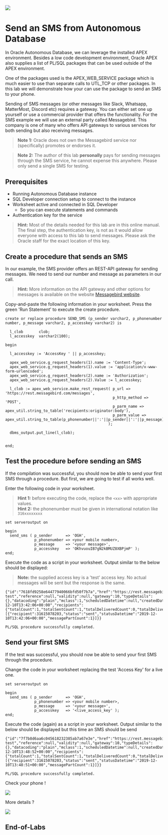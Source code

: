 ![](img/Header.jpg)
---

# Send an SMS from Autonomous Database #
In Oracle Autonomous Database, we can leverage the installed APEX environment. Besides a low code development environment, Oracle APEX also supplies a list of PL/SQL packages that can be used outside of the APEX environment.

One of the packages used is the APEX\_WEB\_SERVICE package which is much easier to use than separate calls to UTL\_TCP or other packages. In this lab we will demonstrate how your can use the package to send an SMS to your phone. 

Sending of SMS messages (or other messages like Slack, Whatsapp, MatterMost, Discord etc) requires a gateway. You can either set one up yourself or use a commercial provider that offers the functionality. For the SMS example we will use an external party called Messagebird. This company is one of many who offers API gateways to various services for both sending but also receiving messages.

> **Note 1:** Oracle does not own the Messagebird service nor (specifically) promotes or endorses it.

> **Note 2:** The author of this lab **personally** pays for sending messages through the SMS service, he cannot expense this anywhere. Please only send a single SMS for testing.

## Prerequisites ##

- Running Autonomous Database instance
- SQL Developer connection setup to connect to the instance
- Worksheet active and connected in SQL Developer
	- So you can execute statements and commands
- Authentication key for the service

> **Hint:** Most of the details needed for this lab are in this online manual. The final step, the authentication key, is not as it would allow everyone with access to this lab to send messages. Please ask the Oracle staff for the exact location of this key.

## Create a procedure that sends an SMS ##

In our example, the SMS provider offers an REST-API gateway for sending messages. We need to send our number and message as parameters in our call. 

> **Hint:** More information on the API gateway and other options for messages is available on the website [Messagebird website](https://developers.messagebird.com/api/ "Messagebird API documentation").

Copy-and-paste the following information in your worksheet. Press the green 'Run Statement' to execute the create procedure.

    create or replace procedure SEND_SMS (p_sender varchar2, p_phonenumber number, p_message varchar2, p_accesskey varchar2) is
    
      l_clob       clob;
      l_accesskey  varchar2(100);

    begin

      l_accesskey := 'AccessKey ' || p_accesskey;

      apex_web_service.g_request_headers(1).name := 'Content-Type';
      apex_web_service.g_request_headers(1).value := 'application/x-www-form-urlencoded'; 
      apex_web_service.g_request_headers(2).name := 'Authorization';
      apex_web_service.g_request_headers(2).Value := l_accesskey;

      l_clob := apex_web_service.make_rest_request( p_url => 'https://rest.messagebird.com/messages',
                                                    p_http_method => 'POST',
                                                    p_parm_name => apex_util.string_to_table('recipients:originator:body'),
                                                    p_parm_value => apex_util.string_to_table(p_phonenumber||':'||p_sender||':'||p_message)
                                                  );
      
      dbms_output.put_line(l_clob);


    end;

## Test the procedure before sending an SMS ##
If the compilation was successful, you should now be able to send your first SMS through a procedure. But first, we are going to test if all works well.

Enter the following code in your worksheet.

> **Hint 1:** before executing the code, replace the `<xx>` with appropriate values.<br>
> **Hint 2:** the phonenumber must be given in international notation like `316xxxxxxxx`

    set serveroutput on

    begin
      send_sms ( p_sender      => 'OGH',
                 p_phonenumber => <your mobile number>,
                 p_message     => '<your message>',
                 p_accesskey   => 'OKhvuouIB7gN2kBMUZ8XBPjmP' );
    end;

 Execute the code as a script in your worksheet. Output similar to the below should be displayed:

>**Note:** the supplied access key is a 'test' access key. No actual messages will be sent but the response is the same.

    {"id":"7618fd9258e64477940066bfd50f7b7a","href":"https://rest.messagebird.com/messages/7618fd9258e64477940066bfd50f7b7a","direction":"mt","type":"sms","originator":"OGH","body":"Small test","reference":null,"validity":null,"gateway":10,"typeDetails":{},"datacoding":"plain","mclass":1,"scheduledDatetime":null,"createdDatetime":"2019-12-10T13:42:06+00:00","recipients":{"totalCount":1,"totalSentCount":1,"totalDeliveredCount":0,"totalDeliveryFailedCount":0,"items":[{"recipient":31615078203,"status":"sent","statusDatetime":"2019-12-10T13:42:06+00:00","messagePartCount":1}]}}
    
    PL/SQL procedure successfully completed.

## Send your first SMS ##
If the test was successful, you should now be able to send your first SMS through the procedure. 

Change the code in your worksheet replacing the test 'Access Key' for a live one.

    set serveroutput on

    begin
      send_sms ( p_sender      => 'OGH',
                 p_phonenumber => <your mobile number>,
                 p_message     => '<your message>',
                 p_accesskey   => '<live_access_key' );
    end;

 Execute the code (again) as a script in your worksheet. Output similar to the below should be displayed but this time an SMS should be send

    {"id":"7f7b8d6aa6c045618232385ab7a67e3e","href":"https://rest.messagebird.com/messages/7f7b8d6aa6c045618232385ab7a67e3e","direction":"mt","type":"sms","originator":"OGH","body":"Small test","reference":null,"validity":null,"gateway":10,"typeDetails":{},"datacoding":"plain","mclass":1,"scheduledDatetime":null,"createdDatetime":"2019-12-10T13:48:52+00:00","recipients":{"totalCount":1,"totalSentCount":1,"totalDeliveredCount":0,"totalDeliveryFailedCount":0,"items":[{"recipient":31615078203,"status":"sent","statusDatetime":"2019-12-10T13:48:51+00:00","messagePartCount":1}]}}

    PL/SQL procedure successfully completed.

Check your phone !

![](img/iPhone_001.jpg)

More details ?

![](img/iPhone_002.jpg)

## End-of-Labs



